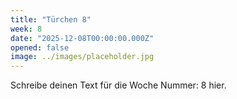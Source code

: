```yaml
---
title: "Türchen 8"
week: 8
date: "2025-12-08T00:00:00.000Z"
opened: false
image: ../images/placeholder.jpg
---
```


Schreibe deinen Text für die Woche Nummer: 8 hier.
